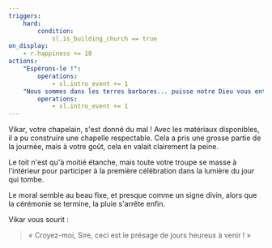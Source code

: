 ```yaml
---
triggers:
    hard:
        condition:
            sl.is_building_church == true
on_display:
    - r.happiness += 10
actions:
    "Espérons-le !":
        operations:
            - sl.intro_event += 1
    "Nous sommes dans les terres barbares... puisse notre Dieu vous entendre !":
        operations:
            - sl.intro_event += 1
---
```


Vikar, votre chapelain, s'est donné du mal ! Avec les matériaux disponibles, il a pu construire une chapelle respectable.
Cela a pris une grosse partie de la journée, mais à votre goût, cela en valait clairement la peine.

Le toit n'est qu'à moitié étanche, mais toute votre troupe se masse à l'intérieur pour participer à la première célébration dans la lumière du jour qui tombe.

Le moral semble au beau fixe, et presque comme un signe divin, alors que la cérémonie se termine, la pluie s'arrête enfin.

Vikar vous sourit :

> « Croyez-moi, Sire, ceci est le présage de jours heureux à venir ! »
